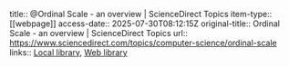 title:: @Ordinal Scale - an overview | ScienceDirect Topics
item-type:: [[webpage]]
access-date:: 2025-07-30T08:12:15Z
original-title:: Ordinal Scale - an overview | ScienceDirect Topics
url:: https://www.sciencedirect.com/topics/computer-science/ordinal-scale
links:: [Local library](zotero://select/library/items/CGLR4FVY), [Web library](https://www.zotero.org/users/5382/items/CGLR4FVY)
